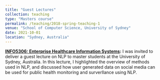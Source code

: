 ```yaml
---
title: "Guest Lectures"
collection: teaching
type: "Masters course"
permalink: /teaching/2018-spring-teaching-1
venue: "School of Computer Science, University of Sydney"
date: 2021-10-01
location: "Sydney, Australia"
---
```

**[INFO5306: Enterprise Healthcare Information Systems](https://www.sydney.edu.au/units/INFO5306):** I was invited to deliver a guest lecture on NLP to master students at the University of Sydney, Australia. In this lecture, I highlighted the overview of methods used in NLP, and discussed how user generated data on social media can be used for public health monitoring and surverllance using NLP. 

